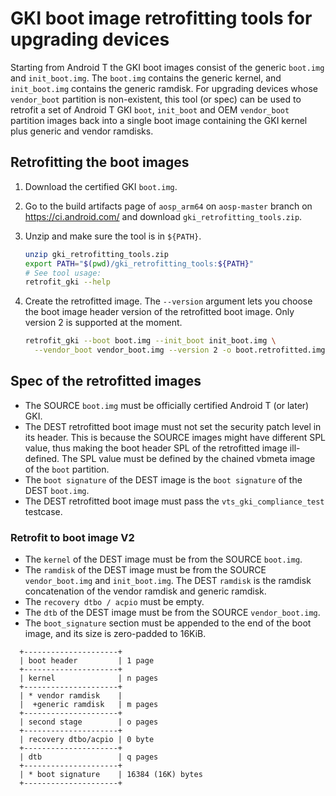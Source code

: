 # GKI boot image retrofitting tools for upgrading devices

Starting from Android T the GKI boot images consist of the generic `boot.img`
and `init_boot.img`. The `boot.img` contains the generic kernel, and
`init_boot.img` contains the generic ramdisk.
For upgrading devices whose `vendor_boot` partition is non-existent, this tool
(or spec) can be used to retrofit a set of Android T GKI `boot`, `init_boot` and
OEM `vendor_boot` partition images back into a single boot image containing the
GKI kernel plus generic and vendor ramdisks.

## Retrofitting the boot images

1. Download the certified GKI `boot.img`.
2. Go to the build artifacts page of `aosp_arm64` on `aosp-master` branch on
   https://ci.android.com/ and download `gki_retrofitting_tools.zip`.
3. Unzip and make sure the tool is in `${PATH}`.

   ```bash
   unzip gki_retrofitting_tools.zip
   export PATH="$(pwd)/gki_retrofitting_tools:${PATH}"
   # See tool usage:
   retrofit_gki --help
   ```

4. Create the retrofitted image. The `--version` argument lets you choose the
   boot image header version of the retrofitted boot image. Only version 2 is
   supported at the moment.

   ```bash
   retrofit_gki --boot boot.img --init_boot init_boot.img \
     --vendor_boot vendor_boot.img --version 2 -o boot.retrofitted.img
   ```

## Spec of the retrofitted images

* The SOURCE `boot.img` must be officially certified Android T (or later) GKI.
* The DEST retrofitted boot image must not set the security patch level in its
  header. This is because the SOURCE images might have different SPL value, thus
  making the boot header SPL of the retrofitted image ill-defined. The SPL value
  must be defined by the chained vbmeta image of the `boot` partition.
* The `boot signature` of the DEST image is the `boot signature` of the DEST
  `boot.img`.
* The DEST retrofitted boot image must pass the `vts_gki_compliance_test`
  testcase.

### Retrofit to boot image V2

* The `kernel` of the DEST image must be from the SOURCE `boot.img`.
* The `ramdisk` of the DEST image must be from the SOURCE `vendor_boot.img` and
  `init_boot.img`. The DEST `ramdisk` is the ramdisk concatenation of the vendor
  ramdisk and generic ramdisk.
* The `recovery dtbo / acpio` must be empty.
* The `dtb` of the DEST image must be from the SOURCE `vendor_boot.img`.
* The `boot_signature` section must be appended to the end of the boot image,
  and its size is zero-padded to 16KiB.

```
  +---------------------+
  | boot header         | 1 page
  +---------------------+
  | kernel              | n pages
  +---------------------+
  | * vendor ramdisk    |
  |  +generic ramdisk   | m pages
  +---------------------+
  | second stage        | o pages
  +---------------------+
  | recovery dtbo/acpio | 0 byte
  +---------------------+
  | dtb                 | q pages
  +---------------------+
  | * boot signature    | 16384 (16K) bytes
  +---------------------+
```
